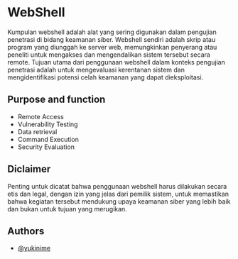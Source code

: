 
# WebShell

Kumpulan webshell adalah alat yang sering digunakan dalam pengujian penetrasi di bidang keamanan siber. Webshell sendiri adalah skrip atau program yang diunggah ke server web, memungkinkan penyerang atau peneliti untuk mengakses dan mengendalikan sistem tersebut secara remote. Tujuan utama dari penggunaan webshell dalam konteks pengujian penetrasi adalah untuk mengevaluasi kerentanan sistem dan mengidentifikasi potensi celah keamanan yang dapat dieksploitasi.


## Purpose and function

- Remote Access
- Vulnerability Testing
- Data retrieval
- Command Execution
- Security Evaluation

## Diclaimer
Penting untuk dicatat bahwa penggunaan webshell harus dilakukan secara etis dan legal, dengan izin yang jelas dari pemilik sistem, untuk memastikan bahwa kegiatan tersebut mendukung upaya keamanan siber yang lebih baik dan bukan untuk tujuan yang merugikan.




## Authors

- [@yukinime](https://www.github.com/yukinime)

